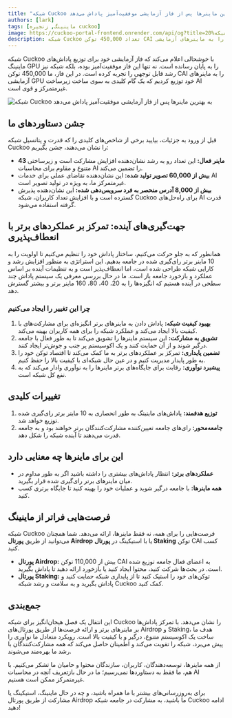 ```yaml
---
title: "شبکه Cuckoo به بهترین ماینرها پس از فاز آزمایشی موفقیت‌آمیز پاداش می‌دهد"
authors: [lark]
tags: [ماینینگ, زنجیره cuckoo]
image: https://cuckoo-portal-frontend.onrender.com/api/og?title=شبکه%20Cuckoo%20به%20بهترین%20ماینرها%20پس%20از%20فاز%20آزمایشی%20موفقیت‌آمیز%20پاداش%20می‌دهد
description: شبکه Cuckoo تعداد 450,000 توکن CAI را به ماینرهای آزمایشی GPU توزیع کرده و سیستم پاداش جدیدی را معرفی می‌کند که بر روی ماینرهای برتر رای‌گیری شده تمرکز دارد. کشف کنید که چگونه این تغییرات آینده ماینینگ AI غیرمتمرکز را شکل می‌دهند.
---
```


شبکه Cuckoo با خوشحالی اعلام می‌کند که فاز آزمایشی خود برای توزیع پاداش‌های ماینینگ GPU را به پایان رسانده است. نه تنها این فاز موفقیت‌آمیز بوده، بلکه شبکه نیز رشد قابل توجهی را تجربه کرده است. در این فاز، ما 450,000 توکن CAI را به ماینرهای آزمایشی GPU خود توزیع کردیم که یک گام کلیدی به سوی ساخت زیرساخت AI غیرمتمرکز و قوی است.

![شبکه Cuckoo به بهترین ماینرها پس از فاز آزمایشی موفقیت‌آمیز پاداش می‌دهد](https://cuckoo-network.b-cdn.net/2024-09-02-cuckoo-network-rewards-top-gpu-miners-after-successful-pilot.webp "شبکه Cuckoo به بهترین ماینرها پس از فاز آزمایشی موفقیت‌آمیز پاداش می‌دهد")

## جشن دستاوردهای ما

قبل از ورود به جزئیات، بیایید برخی از شاخص‌های کلیدی را که قدرت و پتانسیل شبکه Cuckoo را نشان می‌دهند، جشن بگیریم:

- **43 ماینر فعال:** این تعداد رو به رشد نشان‌دهنده افزایش مشارکت است و زیرساختی متنوع و مقاوم برای محاسبات AI را تضمین می‌کند.
- **بیش از 60,000 تصویر تولید شده:** این نشان‌دهنده تقاضای عملی برای خدمات AI غیرمتمرکز ما، به ویژه در تولید تصویر است.
- **بیش از 8,000 آدرس منحصر به فرد سرویس‌دهی شده:** این نشان‌دهنده پذیرش گسترده است و با افزایش تعداد کاربران، شبکه Cuckoo برای راه‌حل‌های AI قدرت گرفته استفاده می‌شود.

## جهت‌گیری‌های آینده: تمرکز بر عملکردهای برتر با انعطاف‌پذیری

همانطور که به جلو حرکت می‌کنیم، ساختار پاداش خود را تنظیم می‌کنیم تا اولویت را به 10 ماینر برتر رای‌گیری شده در جامعه بدهیم. این استراتژی به منظور افزایش رشد و کارایی شبکه طراحی شده است، اما انعطاف‌پذیر است و به تنظیمات آینده بر اساس عملکرد و بازخورد جامعه باز است. ما در حال بررسی معرفی یک سیستم پاداش چند سطحی در آینده هستیم که انگیزه‌ها را به 20، 40، 80، 160 ماینر برتر و بیشتر گسترش دهد.

### چرا این تغییر را ایجاد می‌کنیم

1. **بهبود کیفیت شبکه:** پاداش دادن به ماینرهای برتر انگیزه‌ای برای مشارکت‌های با کیفیت بالا ایجاد می‌کند و عملکرد شبکه را برای همه کاربران بهینه می‌کند.
2. **تشویق به مشارکت:** این سیستم ماینرها را تشویق می‌کند تا به طور فعال با جامعه درگیر شوند و از آن حمایت کنند و یک اکوسیستم پر جنب و جوش‌تر ایجاد کنند.
3. **تضمین پایداری:** تمرکز بر عملکردهای برتر به ما کمک می‌کند تا اقتصاد توکن خود را به طور پایدار مدیریت کنیم و در عین حال شبکه‌ای با کیفیت بالا را حفظ کنیم.
4. **پیشبرد نوآوری:** رقابت برای جایگاه‌های برتر ماینرها را به نوآوری وادار می‌کند که به نفع کل شبکه است.

## تغییرات کلیدی

1. **توزیع هدفمند:** پاداش‌های ماینینگ به طور انحصاری به 10 ماینر برتر رای‌گیری شده توزیع خواهد شد.
2. **جامعه‌محور:** رای‌های جامعه تعیین‌کننده مشارکت‌کنندگان برتر خواهند بود و به جامعه قدرت می‌دهند تا آینده شبکه را شکل دهد.

## این برای ماینرها چه معنایی دارد

- **عملکردهای برتر:** انتظار پاداش‌های بیشتری را داشته باشید اگر به طور مداوم در میان ماینرهای برتر رای‌گیری شده قرار بگیرید.
- **همه ماینرها:** با جامعه درگیر شوید و عملیات خود را بهینه کنید تا جایگاه برتری کسب کنید.

## فرصت‌هایی فراتر از ماینینگ

شبکه Cuckoo فرصت‌هایی را برای همه، نه فقط ماینرها، ارائه می‌دهد. شما همچنان می‌توانید از طریق **پورتال Airdrop** یا با استیکینگ در **پورتال Staking** توکن CAI کسب کنید.

- **پورتال Airdrop:** بیش از 110,000 توکن CAI به اعضای فعال جامعه توزیع شده است. در بحث‌ها شرکت کنید، محتوا ایجاد کنید یا بازخورد ارائه دهید تا پاداش بگیرید.
- **پورتال Staking:** توکن‌های خود را استیک کنید تا از پایداری شبکه حمایت کنید و پاداش بگیرید و به سلامت و رشد شبکه Cuckoo کمک کنید.

## جمع‌بندی

این انتقال یک فصل هیجان‌انگیز برای شبکه Cuckoo را نشان می‌دهد. با تمرکز پاداش‌ها بر ماینرهای برتر و ارائه فرصت‌ها از طریق پورتال‌های Airdrop و Staking، هدف ما ساخت یک اکوسیستم متنوع، درگیر و با کیفیت بالا است. رویکرد متعادل ما نوآوری را پیش می‌برد، شبکه را تقویت می‌کند و اطمینان حاصل می‌کند که همه مشارکت‌کنندگان با رشد ما بهره‌مند می‌شوند.

از همه ماینرها، توسعه‌دهندگان، کاربران، سازندگان محتوا و حامیان ما تشکر می‌کنیم. با هم، ما فقط به دستاوردها نمی‌رسیم؛ ما در حال بازتعریف آنچه در محاسبات AI غیرمتمرکز ممکن است هستیم.

برای به‌روزرسانی‌های بیشتر با ما همراه باشید، و چه در حال ماینینگ، استیکینگ یا مشارکت از طریق پورتال Airdrop ما باشید، به مشارکت در جامعه شبکه Cuckoo ادامه دهید!
